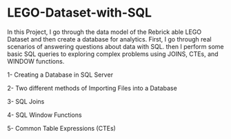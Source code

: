 # LEGO-Dataset-with-SQL
In this Project, I go through the data model of the Rebrick able LEGO Dataset and then create a database for analytics. First, I go through real scenarios of answering questions about data with SQL. then I perform some basic SQL queries to exploring complex problems using JOINS, CTEs, and WINDOW functions.


1- Creating a Database in SQL Server

2- Two different methods of Importing Files into a Database

3- SQL Joins

4- SQL Window Functions

5- Common Table Expressions (CTEs)
